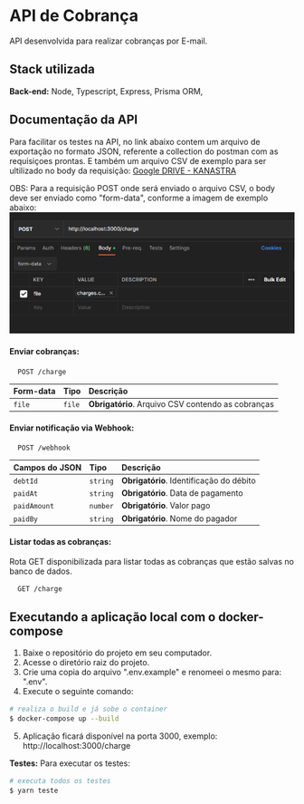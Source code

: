 # API de Cobrança

API desenvolvida para realizar cobranças por E-mail.


## Stack utilizada

**Back-end:** Node, Typescript, Express, Prisma ORM,


## Documentação da API

Para facilitar os testes na API, no link abaixo contem um arquivo de exportação no formato JSON, referente a collection do postman com as requisiçoes prontas. E também um arquivo CSV de exemplo para ser ultilizado no body da requisição:
[Google DRIVE - KANASTRA](https://drive.google.com/drive/folders/1Jd-rA715hSr-Z0dokXRxknev7xljepre?usp=sharing)

OBS: Para a requisição POST onde será enviado o arquivo CSV, o body deve ser enviado como "form-data", conforme a imagem de exemplo abaixo:
![exemplo POST /charge](assets/POSTcharge.png)

#### Enviar cobranças: 
```http
  POST /charge
```
| Form-data   | Tipo       | Descrição                                           |
| :---------- | :--------- | :-------------------------------------------------- |
| `file`      | `file`     | **Obrigatório**. Arquivo CSV contendo as cobranças  |


#### Enviar notificação via Webhook: 
```http
  POST /webhook
```
| Campos do JSON  | Tipo     | Descrição                        |
| :----------     | :------- | :------------------------------- |
| `debtId`        | `string` | **Obrigatório**. Identificação do débito          |
| `paidAt`        | `string` | **Obrigatório**. Data de pagamento                |
| `paidAmount`    | `number` | **Obrigatório**. Valor pago                       |
| `paidBy`        | `string` | **Obrigatório**. Nome do pagador                  |


#### Listar todas as cobranças:
Rota GET disponibilizada para listar todas as cobranças que estão salvas no banco de dados.
```http
  GET /charge
```


## Executando a aplicação local com o docker-compose 

1. Baixe o repositório do projeto em seu computador.
2. Acesse o diretório raiz do projeto.
4. Crie uma copia do arquivo ".env.example" e renomeei o mesmo para: ".env".
4. Execute o seguinte comando:
```bash
# realiza o build e já sobe o container
$ docker-compose up --build
```
5. Aplicação ficará disponível na porta 3000, exemplo: http://localhost:3000/charge


**Testes:** Para executar os testes: 
```bash
# executa todos os testes
$ yarn teste
```
